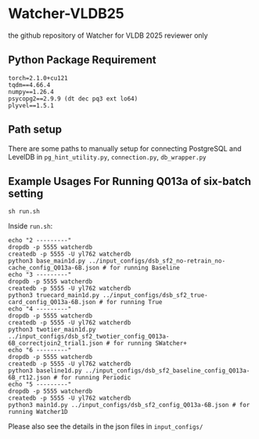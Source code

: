 # Watcher-VLDB25
the github repository of Watcher for VLDB 2025 reviewer only

## Python Package Requirement
```
torch=2.1.0+cu121
tqdm==4.66.4
numpy==1.26.4
psycopg2==2.9.9 (dt dec pq3 ext lo64)
plyvel==1.5.1
```

## Path setup
There are some paths to manually setup for connecting PostgreSQL and LevelDB in `pg_hint_utility.py`, `connection.py`, `db_wrapper.py`

## Example Usages For Running Q013a of six-batch setting
```
sh run.sh
```

Inside `run.sh`:
```
echo "2 ---------"
dropdb -p 5555 watcherdb
createdb -p 5555 -U yl762 watcherdb
python3 base_main1d.py ../input_configs/dsb_sf2_no-retrain_no-cache_config_Q013a-6B.json # for running Baseline
echo "3 ---------"
dropdb -p 5555 watcherdb
createdb -p 5555 -U yl762 watcherdb
python3 truecard_main1d.py ../input_configs/dsb_sf2_true-card_config_Q013a-6B.json # for running True
echo "4 ---------"
dropdb -p 5555 watcherdb
createdb -p 5555 -U yl762 watcherdb
python3 twotier_main1d.py ../input_configs/dsb_sf2_twotier_config_Q013a-6B_correctjoin2_trial1.json # for running SWatcher+
echo "6 ---------"
dropdb -p 5555 watcherdb
createdb -p 5555 -U yl762 watcherdb
python3 baseline1d.py ../input_configs/dsb_sf2_baseline_config_Q013a-6B_rt12.json # for running Periodic
echo "5 ---------"
dropdb -p 5555 watcherdb
createdb -p 5555 -U yl762 watcherdb
python3 main1d.py ../input_configs/dsb_sf2_config_Q013a-6B.json # for running Watcher1D
```

Please also see the details in the json files in `input_configs/`